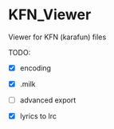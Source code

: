 # KFN_Viewer
Viewer for KFN (karafun) files

TODO:
- [x] encoding
- [x] .milk
- [ ] advanced export
- [x] lyrics to lrc

